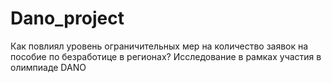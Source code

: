 # Dano_project
Как повлиял уровень ограничительных мер на количество заявок на пособие по безработице в регионах? Исследование в рамках участия в олимпиаде DANO
